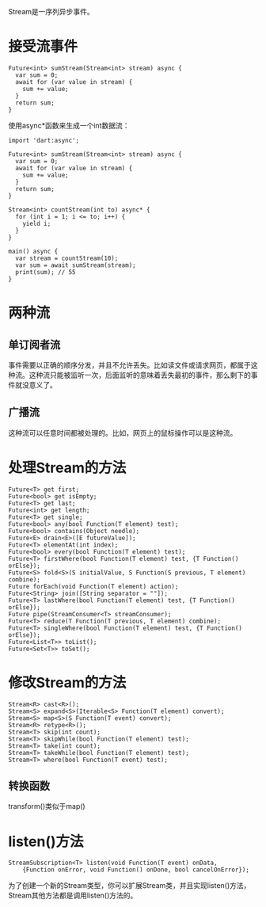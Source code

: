 Stream是一序列异步事件。  

# 接受流事件  

```
Future<int> sumStream(Stream<int> stream) async {
  var sum = 0;
  await for (var value in stream) {
    sum += value;
  }
  return sum;
}
```

使用async*函数来生成一个int数据流：  

```
import 'dart:async';

Future<int> sumStream(Stream<int> stream) async {
  var sum = 0;
  await for (var value in stream) {
    sum += value;
  }
  return sum;
}

Stream<int> countStream(int to) async* {
  for (int i = 1; i <= to; i++) {
    yield i;
  }
}

main() async {
  var stream = countStream(10);
  var sum = await sumStream(stream);
  print(sum); // 55
}
```

# 两种流  

## 单订阅者流  

事件需要以正确的顺序分发，并且不允许丢失。比如读文件或请求网页，都属于这种流。这种流只能被监听一次，后面监听的意味着丢失最初的事件，那么剩下的事件就没意义了。

## 广播流

这种流可以任意时间都被处理的。比如，网页上的鼠标操作可以是这种流。  

# 处理Stream的方法  

```
Future<T> get first;
Future<bool> get isEmpty;
Future<T> get last;
Future<int> get length;
Future<T> get single;
Future<bool> any(bool Function(T element) test);
Future<bool> contains(Object needle);
Future<E> drain<E>([E futureValue]);
Future<T> elementAt(int index);
Future<bool> every(bool Function(T element) test);
Future<T> firstWhere(bool Function(T element) test, {T Function() orElse});
Future<S> fold<S>(S initialValue, S Function(S previous, T element) combine);
Future forEach(void Function(T element) action);
Future<String> join([String separator = ""]);
Future<T> lastWhere(bool Function(T element) test, {T Function() orElse});
Future pipe(StreamConsumer<T> streamConsumer);
Future<T> reduce(T Function(T previous, T element) combine);
Future<T> singleWhere(bool Function(T element) test, {T Function() orElse});
Future<List<T>> toList();
Future<Set<T>> toSet();
```

# 修改Stream的方法  

```
Stream<R> cast<R>();
Stream<S> expand<S>(Iterable<S> Function(T element) convert);
Stream<S> map<S>(S Function(T event) convert);
Stream<R> retype<R>();
Stream<T> skip(int count);
Stream<T> skipWhile(bool Function(T element) test);
Stream<T> take(int count);
Stream<T> takeWhile(bool Function(T element) test);
Stream<T> where(bool Function(T event) test);
```

## 转换函数  

transform()类似于map()  

# listen()方法  

```
StreamSubscription<T> listen(void Function(T event) onData,
    {Function onError, void Function() onDone, bool cancelOnError});
```

为了创建一个新的Stream类型，你可以扩展Stream类，并且实现listen()方法，Stream其他方法都是调用listen()方法的。